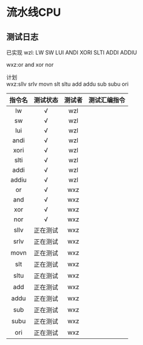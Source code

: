# 流水线CPU

## 测试日志

已实现
wzl: LW SW LUI ANDI XORI SLTI ADDI ADDIU 

wxz:or and xor nor

计划<br> 
wxz:sllv srlv movn slt sltu add addu sub subu ori

|指令名|测试状态|测试者|测试汇编指令|
|:--:|:--:|:--:|:--:|
|lw| √ | wzl | |
|sw| √ | wzl | |
|lui| √ | wzl| |
|andi| √ | wzl | |
|xori| √ | wzl | |
|slti| √| wzl | |
|addi| √ | wzl | |
|addiu| √ | wzl | |
|or| √ |wxz | |
|and| √ |wxz | |
|xor| √ |wxz| |
|nor| √ |wxz| |
|sllv| 正在测试 | wxz| |
|srlv| 正在测试| wxz | |
|movn|正在测试 | wxz| |
|slt|正在测试 | wxz| |
| sltu |正在测试 | wxz |  |
| add |正在测试 | wxz |  |
| addu |正在测试 | wxz |  |
| sub | 正在测试 | wxz |  |
| subu | 正在测试 | wxz |  |
| ori  | 正在测试 | wxz |  |
